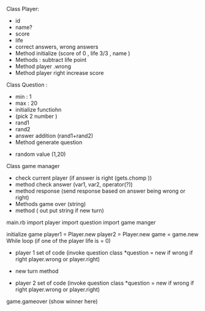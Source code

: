 Class Player:
  - id
  - name?
  - score
  - life
  - correct answers, wrong answers
  - Method initialize (score of 0 , life 3/3 , name )
  - Methods : subtract life point
  - Method player .wrong
  - Method player right increase score

Class Question :
- min : 1
- max : 20
- initialize functiohn
- (pick 2 number
)
- rand1
- rand2
- answer addition (rand1+rand2)
- Method generate question
* random value (1,20)


Class game manager
- check current player (if answer is right (gets.chomp ))
- method check answer (var1, var2, operator(?))
- method response (send response based on answer being wrong or right)
- Methods game over (string)
- method ( out put string if new turn)

main.rb
import player
import question
import game manger

initialize game 
player1 = Player.new
player2 = Player.new
game = game.new
While loop (if one of the player life is = 0)
  - player 1 set of code (invoke question class *question = new if wrong if right player.wrong or player.right)
  * new turn method
  - player 2 set of code  (invoke question class *question = new if wrong if right player.wrong or player.right)

game.gameover (show winner here)


